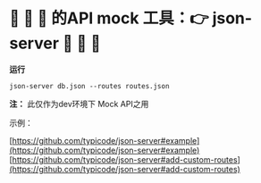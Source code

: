 🐂 🐂 🐂 的API mock 工具：👉 json-server 🐂 🐂 🐂 
===

**运行**

```
json-server db.json --routes routes.json
```

**注：** 此仅作为dev环境下 Mock API之用

示例：

[https://github.com/typicode/json-server#example](https://github.com/typicode/json-server#example)    
[https://github.com/typicode/json-server#add-custom-routes](https://github.com/typicode/json-server#add-custom-routes)
